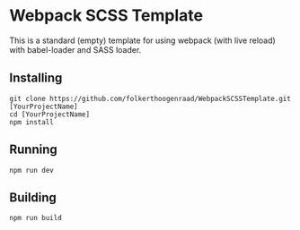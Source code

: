 # Webpack SCSS Template
This is a standard (empty) template for using webpack (with live reload) with babel-loader and SASS loader.

## Installing
```
git clone https://github.com/folkerthoogenraad/WebpackSCSSTemplate.git [YourProjectName]
cd [YourProjectName]
npm install
```

## Running
```
npm run dev
```

## Building
```
npm run build
```
